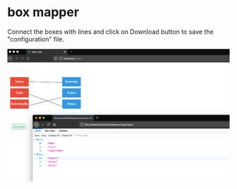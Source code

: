 # box mapper

Connect the boxes with lines and click on Download button to save the "configuration" file.

![alt text](https://github.com/nmusaelian-rally/box-mapper/blob/master/screenshot.png?raw=true)